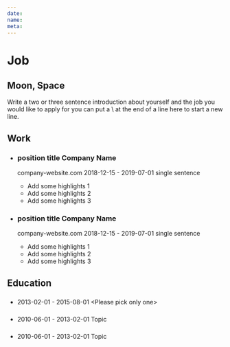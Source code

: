 ```yaml
---
date:
name:
meta:
---
```

# Job

## Moon, Space

Write a two or three sentence introduction about yourself and the job you would like to apply for  you can put a \ at the end of a line here to start a new line.
                

## Work


- ### position title Company Name
  company-website.com
  2018-12-15 - 2019-07-01
  single sentence 
  * Add some highlights 1
  * Add some highlights 2
  * Add some highlights 3

- ### position title Company Name
  company-website.com
  2018-12-15 - 2019-07-01
  single sentence 
  * Add some highlights 1
  * Add some highlights 2
  * Add some highlights 3

## Education

- ### 
  2013-02-01 - 2015-08-01
  &lt;Please pick only one&gt;

- ### 
  2010-06-01 - 2013-02-01
  Topic

- ### 
  2010-06-01 - 2013-02-01
  Topic



